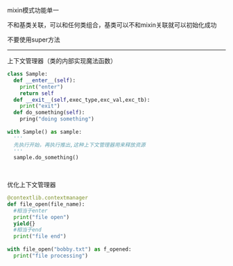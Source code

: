 mixin模式功能单一

不和基类关联，可以和任何类组合，基类可以不和mixin关联就可以初始化成功

不要使用super方法

------

上下文管理器（类的内部实现魔法函数）

```python
class Sample:
  def __enter__(self):
    print("enter")
    return self
  def __exit__(self,exec_type,exc_val,exc_tb):
    print("exit")
  def do_something(self):
    pring("doing something")
 
with Sample() as sample:
  '''
  先执行开始，再执行推出,这种上下文管理器用来释放资源
  '''
  sample.do_something()
    
    
```

优化上下文管理器

```python
@contextlib.contextmanager
def file_open(file_name):
  #相当于enter
  print("file open")
  yield{}
  #相当于end
  print("file end")
  
with file_open("bobby.txt") as f_opened:
  print("file processing")
  
```

